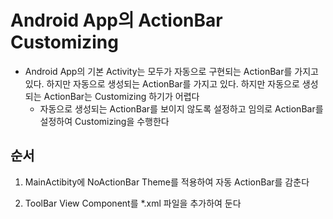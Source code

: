 # Android App의 ActionBar Customizing 

* Android App의 기본 Activity는 모두가 자동으로 구현되는 ActionBar를 가지고 있다.
    하지만 자동으로 생성되는 ActionBar를 가지고 있다.
    하지만 자동으로 생성되는 ActionBar는 Customizing 하기가 어렵다
  * 자동으로 생성되는 ActionBar를 보이지 않도록 설정하고 임의로 ActionBar를 설정하여 Customizing을 수행한다
    
## 순서 
1. MainActibity에 NoActionBar Theme를 적용하여 자동 ActionBar를 감춘다

2. ToolBar View Component를 *.xml 파일을 추가하여 둔다 